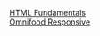 [HTML Fundamentals](https://mehrajhossain.github.io/HTML-CSS-Jonas/02-HTML-Fundamentals/)
<br>
[Omnifood Responsive](https://mehrajhossain.github.io/HTML-CSS-Jonas/08-Omnifood-Responsive/)
